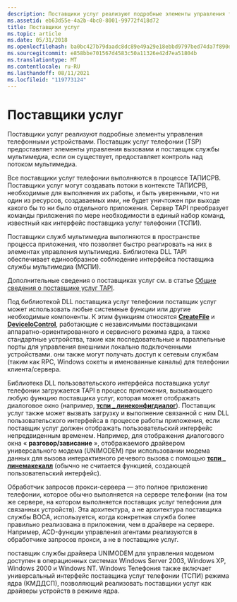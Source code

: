 ```yaml
---
description: Поставщики услуг реализуют подробные элементы управления телефонными устройствами. Поставщик услуг телефонии (TSP) предоставляет элементы управления вызовами и поставщик службы мультимедиа, если он существует, предоставляет контроль над потоком мультимедиа.
ms.assetid: eb63d55e-4a2b-4bc0-8001-99772f418d72
title: Поставщики услуг
ms.topic: article
ms.date: 05/31/2018
ms.openlocfilehash: ba0bc427b79daadc8dc89e49a29e18ebbd9797bed74da7f890dc851d6ee97b13
ms.sourcegitcommit: e858bbe701567d4583c50a11326e42d7ea51804b
ms.translationtype: MT
ms.contentlocale: ru-RU
ms.lasthandoff: 08/11/2021
ms.locfileid: "119773124"
---
```

# <a name="service-providers"></a>Поставщики услуг

Поставщики услуг реализуют подробные элементы управления телефонными устройствами. Поставщик услуг телефонии (TSP) предоставляет элементы управления вызовами и поставщик службы мультимедиа, если он существует, предоставляет контроль над потоком мультимедиа.

Все поставщики услуг телефонии выполняются в процессе ТАПИСРВ. Поставщики услуг могут создавать потоки в контексте ТАПИСРВ, необходимые для выполнения их работы, и быть уверенными, что ни один из ресурсов, создаваемых ими, не будет уничтожен при выходе какого бы то ни было отдельного приложения. Сервер TAPI преобразует команды приложения по мере необходимости в единый набор команд, известный как интерфейс поставщика услуг телефонии (ТСПИ).

Поставщики служб мультимедиа выполняются в пространстве процесса приложения, что позволяет быстро реагировать на них в элементах управления мультимедиа. Библиотека DLL TAPI обеспечивает единообразное соблюдение интерфейса поставщика службы мультимедиа (МСПИ).

Дополнительные сведения о поставщиках услуг см. в статье [Общие сведения о поставщике услуг TAPI](./tapi-service-provider-overview.md).

Под библиотекой DLL поставщика услуг телефонии поставщик услуг может использовать любые системные функции или другие необходимые компоненты. К этим функциям относятся [**CreateFile**](/windows/desktop/api/fileapi/nf-fileapi-createfilea) и [**DeviceIoControl**](/windows/desktop/api/ioapiset/nf-ioapiset-deviceiocontrol), работающие с независимыми поставщиками аппаратно-ориентированного и сервисного режима ядра, а также стандартные устройства, такие как последовательные и параллельные порты для управления внешними локально подключенными устройствами. они также могут получать доступ к сетевым службам (таким как RPC, Windows сокеты и именованные каналы) для телефонии клиента/сервера.

Библиотека DLL пользовательского интерфейса поставщика услуг телефонии загружается TAPI в процесс приложения, вызывающего любую функцию поставщика услуг, которая может отображать диалоговое окно (например, [**тспи \_ линеконфигдиалог**](/windows/win32/api/tspi/nf-tspi-tspi_lineconfigdialog)). Поставщик услуг также может вызвать загрузку и выполнение связанной с ним DLL пользовательского интерфейса в процессе работы приложения, если поставщик услуг должен отображать пользовательский интерфейс непредвиденным временем. Например, для отображения диалогового окна « **разговор/зависание** », отображаемого драйвером универсального модема (UNIMODEM) при использовании модема данных для вызова интерактивного речевого вызова с помощью [**тспи \_ линемакекалл**](/windows/win32/api/tspi/nf-tspi-tspi_linemakecall) (обычно не считается функцией, создающей пользовательский интерфейс).

Обработчик запросов прокси-сервера — это полное приложение телефонии, которое обычно выполняется на сервере телефонии (на том же сервере, на котором выполняется поставщик услуг телефонии для связанных устройств). Эта архитектура, а не архитектура поставщика службы ВОСА, используется, когда конкретная служба более правильно реализована в приложении, чем в драйвере на сервере. Например, ACD-функции управления агентами реализуются в обработчике запросов прокси, а не в поставщике услуг.

поставщик службы драйвера UNIMODEM для управления модемом доступен в операционных системах Windows Server 2003, Windows XP, Windows 2000 и Windows NT. Windows Телефония также включает универсальный интерфейс поставщика услуг телефонии (ТСПИ) режима ядра (КМДДСП), позволяющий реализовать поставщики услуг как драйверы устройств в режиме ядра.

 

 
